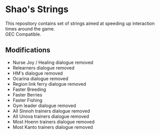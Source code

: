 # Shao's Strings
This repository contains set of strings aimed at speeding up interaction times around the game.  
GEC Compatible.

## Modifications
- Nurse Joy / Healing dialogue removed
- Relearners dialogue removed
- HM's dialogue removed
- Ocarina dialogue removed
- Region link ferry dialogue removed
- Faster Breeding
- Faster Berries
- Faster Fishing
- Gym leader dialogue removed
- All Sinnoh trainers dialogue removed
- All Unova trainers dialogue removed
- Most Hoenn trainers dialogue removed
- Most Kanto trainers dialogue removed
